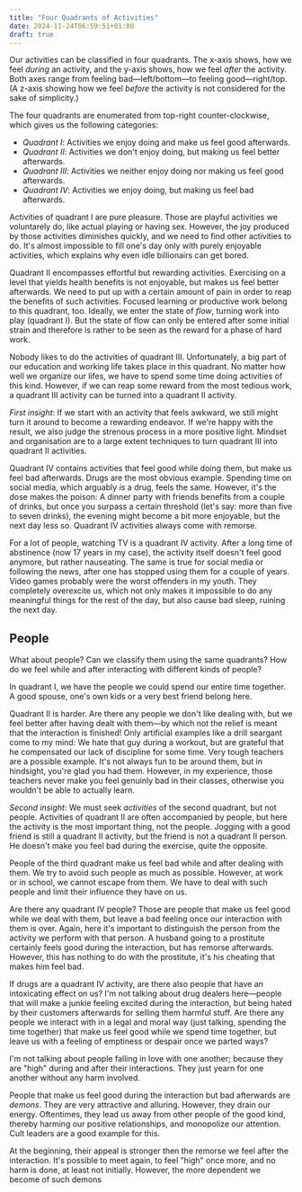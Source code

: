 ```yaml
---
title: "Four Quadrants of Activities"
date: 2024-11-24T06:59:51+01:00
draft: true
---
```


Our activities can be classified in four quadrants. The x-axis shows, how we
feel _during_ an activity, and the y-axis shows, how we feel _after_ the
activity. Both axes range from feeling bad—left/bottom—to feeling
good—right/top. (A z-axis showing how we feel _before_ the activity is not
considered for the sake of simplicity.)

The four quadrants are enumerated from top-right counter-clockwise, which gives
us the following categories:

- _Quadrant I_: Activities we enjoy doing and make us feel good afterwards.
- _Quadrant II_: Activities we don't enjoy doing, but making us feel better
  afterwards.
- _Quadrant III_: Activities we neither enjoy doing nor making us feel good
  afterwards.
- _Quadrant IV_: Activities we enjoy doing, but making us feel bad afterwards.

Activities of quadrant I are pure pleasure. Those are playful activities we
voluntarely do, like actual playing or having sex. However, the joy produced by
those activities diminishes quickly, and we need to find other activities to do.
It's almost impossible to fill one's day only with purely enjoyable activities,
which explains why even idle billionairs can get bored.

Quadrant II encompasses effortful but rewarding activities. Exercising on a
level that yields health benefits is not enjoyable, but makes us feel better
afterwards. We need to put up with a certain amount of pain in order to reap the
benefits of such activities. Focused learning or productive work belong to this
quadrant, too. Ideally, we enter the state of _flow_, turning work into play
(quadrant I). But the state of flow can only be entered after some initial
strain and therefore is rather to be seen as the reward for a phase of hard
work.

Nobody likes to do the activities of quadrant III. Unfortunately, a big part of
our education and working life takes place in this quadrant. No matter how well
we organize our lifes, we have to spend some time doing activities of this kind.
However, if we can reap some reward from the most tedious work, a quadrant III
activity can be turned into a quadrant II activity.

_First insight_: If we start with an activity that feels awkward, we still might
turn it around to become a rewarding endeavor. If we're happy with the result,
we also judge the strenous process in a more positive light. Mindset and
organisation are to a large extent techniques to turn quadrant III into quadrant
II activities.

Quadrant IV contains activities that feel good while doing them, but make us
feel bad afterwards. Drugs are the most obvious example. Spending time on social
media, which arguably _is_ a drug, feels the same. However, it's the dose makes
the poison: A dinner party with friends benefits from a couple of drinks, but
once you surpass a certain threshold (let's say: more than five to seven
drinks), the evening might become a bit more enjoyable, but the next day less
so. Quadrant IV activities always come with remorse.

For a lot of people, watching TV is a quadrant IV activity. After a long time of
abstinence (now 17 years in my case), the activity itself doesn't feel good
anymore, but rather nauseating. The same is true for social media or following
the news, after one has stopped using them for a couple of years. Video games
probably were the worst offenders in my youth. They completely overexcite us,
which not only makes it impossible to do any meaningful things for the rest of
the day, but also cause bad sleep, ruining the next day.

## People

What about people? Can we classify them using the same quadrants? How do we feel
while and after interacting with different kinds of people?

In quadrant I, we have the people we could spend our entire time together. A
good spouse, one's own kids or a very best friend belong here.

Quadrant II is harder. Are there any people we don't like dealing with, but we
feel better after having dealt with them—by which not the relief is meant that
the interaction is finished! Only artificial examples like a drill seargant come
to my mind: We hate that guy during a workout, but are grateful that he
compensated our lack of discipline for some time. Very tough teachers are
a possible example. It's not always fun to be around them, but in hindsight,
you're glad you had them. However, in my experience, those teachers never make
you feel genuinly bad in their classes, otherwise you wouldn't be able to
actually learn.

_Second insight_: We must seek _activities_ of the second quadrant, but not
people. Activities of quadrant II are often accompanied by people, but here the
activity is the most important thing, not the people. Jogging with a good friend
is still a quadrant II activity, but the friend is not a quadrant II person. He
doesn't make you feel bad during the exercise, quite the opposite.

People of the third quadrant make us feel bad while and after dealing with them.
We try to avoid such people as much as possible. However, at work or in school,
we cannot escape from them. We have to deal with such people and limit their
influence they have on us.

Are there any quadrant IV people? Those are people that make us feel good while
we deal with them, but leave a bad feeling once our interaction with them is
over. Again, here it's important to distinguish the person from the activity we
perform with that person. A husband going to a prostitute certainly feels good
during the interaction, but has remorse afterwards. However, this has nothing to
do with the prostitute, it's his cheating that makes him feel bad.

If drugs are a quadrant IV activity, are there also people that have an
intoxicating effect on us? I'm not talking about drug dealers here—people that
will make a junkie feeling excited during the interaction, but being hated by
their customers afterwards for selling them harmful stuff. Are there any people
we interact with in a legal and moral way (just talking, spending the time
together) that make us feel good while we spend time together, but leave us with
a feeling of emptiness or despair once we parted ways?

I'm not talking about people falling in love with one another; because they are
"high" during and after their interactions. They just yearn for one another
without any harm involved.

People that make us feel good during the interaction but bad afterwards are
_demons_. They are very attractive and alluring. However, they drain our energy.
Oftentimes, they lead us away from other people of the good kind, thereby
harming our positive relationships, and monopolize our attention. Cult leaders
are a good example for this.

At the beginning, their appeal is stronger then the remorse we feel after the
interaction. It's possible to meet again, to feel "high" once more, and no harm
is done, at least not initially. However, the more dependent we become of such
demons
